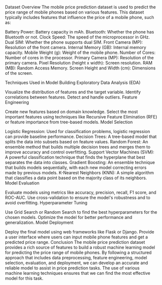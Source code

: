 Dataset Overview
The mobile price prediction dataset is used to predict the price range of mobile phones based on various features. This dataset typically includes features that influence the price of a mobile phone, such as:

Battery Power: Battery capacity in mAh.
Bluetooth: Whether the phone has Bluetooth or not.
Clock Speed: The speed of the microprocessor in GHz.
Dual SIM: Whether the phone supports dual SIM.
Front Camera (MP): Resolution of the front camera.
Internal Memory (GB): Internal memory capacity.
Mobile Weight (g): Weight of the mobile phone.
Number of Cores: Number of cores in the processor.
Primary Camera (MP): Resolution of the primary camera.
Pixel Resolution (height x width): Screen resolution.
RAM (MB): Random Access Memory.
Screen Height and Width (cm): Dimensions of the screen.

Techniques Used in Model Building
Exploratory Data Analysis (EDA)

Visualize the distribution of features and the target variable.
Identify correlations between features.
Detect and handle outliers.
Feature Engineering

Create new features based on domain knowledge.
Select the most important features using techniques like Recursive Feature Elimination (RFE) or feature importance from tree-based models.
Model Selection

Logistic Regression: Used for classification problems, logistic regression can provide baseline performance.
Decision Trees: A tree-based model that splits the data into subsets based on feature values.
Random Forest: An ensemble method that builds multiple decision trees and merges them to improve accuracy and control overfitting.
Support Vector Machines (SVM): A powerful classification technique that finds the hyperplane that best separates the data into classes.
Gradient Boosting: An ensemble technique that builds models sequentially, with each new model correcting errors made by previous models.
K-Nearest Neighbors (KNN): A simple algorithm that classifies a data point based on the majority class of its neighbors.
Model Evaluation

Evaluate models using metrics like accuracy, precision, recall, F1 score, and ROC-AUC.
Use cross-validation to ensure the model's robustness and to avoid overfitting.
Hyperparameter Tuning

Use Grid Search or Random Search to find the best hyperparameters for the chosen models.
Optimize the model for better performance and generalization.
Model Deployment

Deploy the final model using web frameworks like Flask or Django.
Provide a user interface where users can input mobile phone features and get a predicted price range.
Conclusion
The mobile price prediction dataset provides a rich source of features to build a robust machine learning model for predicting the price range of mobile phones. By following a structured approach that includes data preprocessing, feature engineering, model selection, evaluation, and deployment, we can develop an accurate and reliable model to assist in price prediction tasks. The use of various machine learning techniques ensures that we can find the most effective model for this task.

